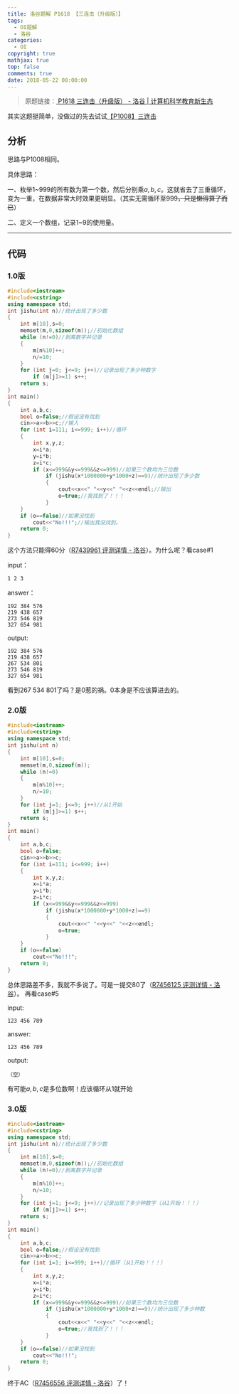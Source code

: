```yaml
---
title: 洛谷题解 P1618 【三连击（升级版）】
tags:
  - OI题解
  - 洛谷
categories:
  - OI
copyright: true
mathjax: true
top: false
comments: true
date: 2018-05-22 08:00:00
---
```


> 原题链接：[ P1618 三连击（升级版） - 洛谷 | 计算机科学教育新生态](https://www.luogu.org/problemnew/show/P1618)

<!--more-->

其实这题挺简单，没做过的先去试试[【P1008】三连击](https://www.luogu.org/problemnew/show/P1008)

## 分析

思路与P1008相同。

具体思路：

一、枚举1~999的所有数为第一个数，然后分别乘$a,b,c$。这就省去了三重循环，变为一重，在数据非常大时效果更明显。（其实无需循环至999~~，只是懒得算了而已~~）

二、定义一个数组，记录1~9的使用量。

------------

## 代码

### 1.0版

```cpp
#include<iostream>
#include<cstring>
using namespace std;
int jishu(int n)//统计出现了多少数
{
    int m[10],s=0;
    memset(m,0,sizeof(m));//初始化数组
    while (n!=0)//剥离数字并记录
    {
        m[n%10]++;
        n/=10;
    }
    for (int j=0; j<=9; j++)//记录出现了多少种数字
        if (m[j]>=1) s++;
    return s;
}
int main()
{
    int a,b,c;
    bool o=false;//假设没有找到
    cin>>a>>b>>c;//输入
    for (int i=111; i<=999; i++)//循环
    {
        int x,y,z;
        x=i*a;
        y=i*b;
        z=i*c;
        if (x<=999&&y<=999&&z<=999)//如果三个数均为三位数
    	    if (jishu(x*1000000+y*1000+z)==9)//统计出现了多少数
    	    {
                cout<<x<<" "<<y<<" "<<z<<endl;//输出
                o=true;//我找到了！！！
            }
    }
    if (o==false)//如果没找到
    	cout<<"No!!!";//输出我没找到。
    return 0;
}
```

这个方法只能得60分（[R7439961 评测详情 - 洛谷](https://www.luogu.org/record/show?rid=7439961)）。为什么呢？看case#1

input：

	1 2 3

answer：

	192 384 576
	219 438 657
	273 546 819
	327 654 981

output:

	192 384 576
	219 438 657
	267 534 801
	273 546 819
	327 654 981

看到267 534 801了吗？是0惹的祸。0本身是不应该算进去的。

### 2.0版

```cpp
#include<iostream>
#include<cstring>
using namespace std;
int jishu(int n)
{
    int m[10],s=0;
    memset(m,0,sizeof(m));
    while (n!=0)
    {
        m[n%10]++;
        n/=10;
    }
    for (int j=1; j<=9; j++)//从1开始
        if (m[j]>=1) s++;
    return s;
}
int main()
{
    int a,b,c;
    bool o=false;
    cin>>a>>b>>c;
    for (int i=111; i<=999; i++)
    {
        int x,y,z;
        x=i*a;
        y=i*b;
        z=i*c;
        if (x<=999&&y<=999&&z<=999)
    	    if (jishu(x*1000000+y*1000+z)==9)
    	    {
                cout<<x<<" "<<y<<" "<<z<<endl;
                o=true;
            }
    }
    if (o==false)
    	cout<<"No!!!";
    return 0;
}
```
总体思路差不多，我就不多说了。可是一提交80了（[R7456125 评测详情 - 洛谷](https://www.luogu.org/record/show?rid=7456125)）。
再看case#5

input:

	123 456 789

answer:

	123 456 789

output:

	（空）

有可能$a,b,c$是多位数啊！应该循环从1就开始

### 3.0版

```cpp
#include<iostream>
#include<cstring>
using namespace std;
int jishu(int n)//统计出现了多少数
{
    int m[10],s=0;
    memset(m,0,sizeof(m));//初始化数组
    while (n!=0)//剥离数字并记录
    {
        m[n%10]++;
        n/=10;
    }
    for (int j=1; j<=9; j++)//记录出现了多少种数字（从1开始！！！）
        if (m[j]>=1) s++;
    return s;
}
int main()
{
    int a,b,c;
    bool o=false;//假设没有找到
    cin>>a>>b>>c;
    for (int i=1; i<=999; i++)//循环（从1开始！！！）
    {
        int x,y,z;
        x=i*a;
        y=i*b;
        z=i*c;
        if (x<=999&&y<=999&&z<=999)//如果三个数均为三位数
    	    if (jishu(x*1000000+y*1000+z)==9)//统计出现了多少种数
    	    {
                cout<<x<<" "<<y<<" "<<z<<endl;
                o=true;//我找到了！！！
            }
    }
    if (o==false)//如果没找到
    	cout<<"No!!!";
    return 0;
}
```

终于AC（[R7456556 评测详情 - 洛谷](https://www.luogu.org/record/show?rid=7456556)）了！
<!--stackedit_data:
eyJoaXN0b3J5IjpbNjE5Mzk2OTgyXX0=
-->